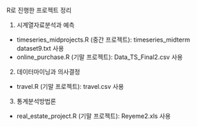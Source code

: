 R로 진행한 프로젝트 정리

1. 시계열자료분석과 예측
  - timeseries_midprojects.R (중간 프로젝트): timeseries_midterm dataset9.txt 사용
  - online_purchase.R (기말 프로젝트): Data_TS_Final2.csv 사용
2. 데이터마이닝과 의사결정
  - travel.R (기말 프로젝트): travel.csv 사용
3. 통계분석방법론
  - real_estate_project.R (기말 프로젝트): Reyeme2.xls 사용
